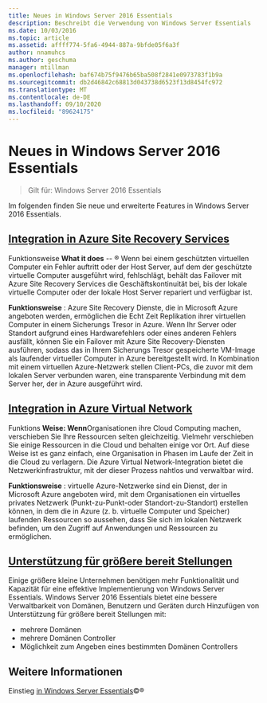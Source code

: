 ```yaml
---
title: Neues in Windows Server 2016 Essentials
description: Beschreibt die Verwendung von Windows Server Essentials
ms.date: 10/03/2016
ms.topic: article
ms.assetid: affff774-5fa6-4944-887a-9bfde05f6a3f
author: nnamuhcs
ms.author: geschuma
manager: mtillman
ms.openlocfilehash: baf674b75f9476b65ba508f2841e0973783f1b9a
ms.sourcegitcommit: db2d46842c68813d043738d6523f13d8454fc972
ms.translationtype: MT
ms.contentlocale: de-DE
ms.lasthandoff: 09/10/2020
ms.locfileid: "89624175"
---
```

# <a name="whats-new-in-windows-server-2016-essentials"></a>Neues in Windows Server 2016 Essentials

> Gilt für: Windows Server 2016 Essentials

Im folgenden finden Sie neue und erweiterte Features in Windows Server 2016 Essentials.

## <a name="integration-with-azure-site-recovery-services"></a>[Integration in Azure Site Recovery Services](azure-site-recovery-services-integration.md)

Funktionsweise **What it does**  -- &reg; Wenn bei einem geschützten virtuellen Computer ein Fehler auftritt oder der Host Server, auf dem der geschützte virtuelle Computer ausgeführt wird, fehlschlägt, behält das Failover mit Azure Site Recovery Services die Geschäftskontinuität bei, bis der lokale virtuelle Computer oder der lokale Host Server repariert und verfügbar ist. 

**Funktionsweise** : Azure Site Recovery Dienste, die in Microsoft Azure angeboten werden, ermöglichen die Echt Zeit Replikation ihrer virtuellen Computer in einem Sicherungs Tresor in Azure. Wenn Ihr Server oder Standort aufgrund eines Hardwarefehlers oder eines anderen Fehlers ausfällt, können Sie ein Failover mit Azure Site Recovery-Diensten ausführen, sodass das in Ihrem Sicherungs Tresor gespeicherte VM-Image als laufender virtueller Computer in Azure bereitgestellt wird. In Kombination mit einem virtuellen Azure-Netzwerk stellen Client-PCs, die zuvor mit dem lokalen Server verbunden waren, eine transparente Verbindung mit dem Server her, der in Azure ausgeführt wird.


## <a name="integration-with-azure-virtual-network"></a>[Integration in Azure Virtual Network](azure-virtual-network-integration.md)

Funktions **Weise: Wenn**Organisationen ihre Cloud Computing machen, verschieben Sie Ihre Ressourcen selten gleichzeitig. Vielmehr verschieben Sie einige Ressourcen in die Cloud und behalten einige vor Ort. Auf diese Weise ist es ganz einfach, eine Organisation in Phasen im Laufe der Zeit in die Cloud zu verlagern. Die Azure Virtual Network-Integration bietet die Netzwerkinfrastruktur, mit der dieser Prozess nahtlos und verwaltbar wird.

**Funktionsweise** : virtuelle Azure-Netzwerke sind ein Dienst, der in Microsoft Azure angeboten wird, mit dem Organisationen ein virtuelles privates Netzwerk (Punkt-zu-Punkt-oder Standort-zu-Standort) erstellen können, in dem die in Azure (z. b. virtuelle Computer und Speicher) laufenden Ressourcen so aussehen, dass Sie sich im lokalen Netzwerk befinden, um den Zugriff auf Anwendungen und Ressourcen zu ermöglichen.



## <a name="support-for-larger-deployments"></a>[Unterstützung für größere bereit Stellungen](support-for-larger-deployments.md)

Einige größere kleine Unternehmen benötigen mehr Funktionalität und Kapazität für eine effektive Implementierung von Windows Server Essentials. Windows Server 2016 Essentials bietet eine bessere Verwaltbarkeit von Domänen, Benutzern und Geräten durch Hinzufügen von Unterstützung für größere bereit Stellungen mit:

 - mehrere Domänen
 - mehrere Domänen Controller
 - Möglichkeit zum Angeben eines bestimmten Domänen Controllers


<a name="see-also"></a>Weitere Informationen
--------

Einstieg [in Windows Server Essentials](get-started.md)&copy;&reg;